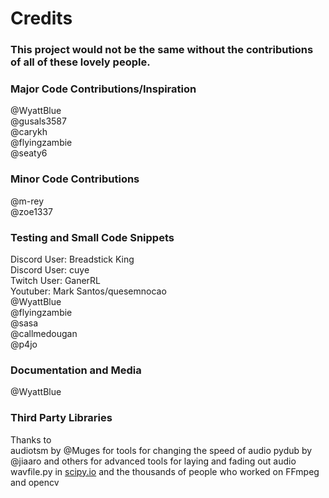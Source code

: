 # Credits

### This project would not be the same without the contributions of all of these lovely people.


###  Major Code Contributions/Inspiration
@WyattBlue<br>
@gusals3587<br>
@carykh<br>
@flyingzambie<br>
@seaty6<br>

###  Minor Code Contributions
@m-rey<br>
@zoe1337<br>


### Testing and Small Code Snippets
Discord User: Breadstick King<br>
Discord User: cuye<br>
Twitch User: GanerRL<br>
Youtuber: Mark Santos/quesemnocao<br>
@WyattBlue<br>
@flyingzambie<br>
@sasa<br>
@callmedougan<br>
@p4jo<br>

### Documentation and Media
@WyattBlue

### Third Party Libraries
Thanks to<br>
audiotsm by @Muges for tools for changing the speed of audio
pydub by @jiaaro and others for advanced tools for laying and fading out audio
wavfile.py in [scipy.io](https://github.com/scipy/scipy/blob/master/scipy/io/wavfile.py)
and the thousands of people who worked on FFmpeg and opencv<br>